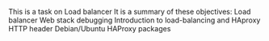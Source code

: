This is a task on Load balancer
It is a summary of these objectives:
Load balancer
Web stack debugging
Introduction to load-balancing and HAproxy
HTTP header
Debian/Ubuntu HAProxy packages
